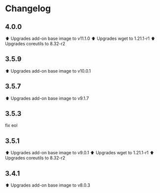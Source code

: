 # Changelog
## 4.0.0
⬆️ Upgrades add-on base image to v11.1.0
⬆️ Upgrades wget to 1.21.1-r1
⬆️ Upgrades coreutils to 8.32-r2


## 3.5.9
⬆️ Upgrades add-on base image to v10.0.1


## 3.5.7
⬆️ Upgrades add-on base image to v9.1.7


## 3.5.3
fix eol


## 3.5.1
⬆️ Upgrades add-on base image to v9.0.1
⬆️ Upgrades wget to 1.21.1-r1
⬆️ Upgrades coreutils to 8.32-r2


## 3.4.1
⬆️ Upgrades add-on base image to v8.0.3

